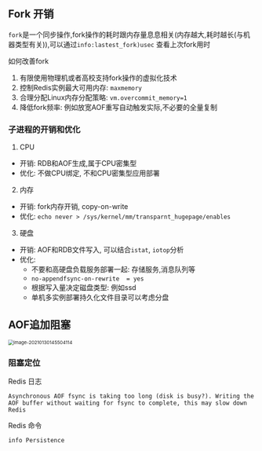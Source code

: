 ## Fork 开销



`fork`是一个同步操作,fork操作的耗时跟内存量息息相关(内存越大,耗时越长(与机器类型有关)),可以通过`info:lastest_fork)usec` 查看上次fork用时

如何改善fork

1.  有限使用物理机或者高校支持fork操作的虚拟化技术
2. 控制Redis实例最大可用内存: `maxmemory`
3. 合理分配Linux内存分配策略: `vm.overcommit_memory=1`
4. 降低fork频率: 例如放宽AOF重写自动触发实际,不必要的全量复制

### 子进程的开销和优化

1. CPU 

* 开销: RDB和AOF生成,属于CPU密集型
* 优化: 不做CPU绑定, 不和CPU密集型应用部署

2. 内存

* 开销: fork内存开销, copy-on-write
* 优化: `echo never > /sys/kernel/mm/transparnt_hugepage/enables`

3.  硬盘

* 开销: AOF和RDB文件写入, 可以结合`istat`, `iotop`分析
* 优化: 
  * 不要和高硬盘负载服务部署一起: 存储服务,消息队列等
  * `no-appendfsync-on-rewrite  = yes`
  * 根据写入量决定磁盘类型: 例如ssd
  * 单机多实例部署持久化文件目录可以考虑分盘



## AOF追加阻塞

<img src="https://ning-wang.oss-cn-beijing.aliyuncs.com/blog-imags/image-20210130145504114.png" alt="image-20210130145504114" style="zoom:67%;" />

### 阻塞定位

Redis 日志

```text
Asynchronous AOF fsync is taking too long (disk is busy?). Writing the AOF buffer without waiting for fsync to complete, this may slow down Redis

```

Redis 命令

`info Persistence`





